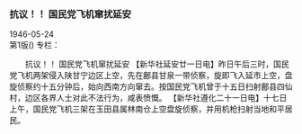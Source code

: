 ### 抗议！！  国民党飞机窜扰延安  

1946-05-24  
第1版()
专栏：

　　抗议！！
    国民党飞机窜扰延安
    【新华社延安廿一日电】昨日午后三时，国民党飞机两架侵入陕甘宁边区上空，先在鄜县甘泉一带侦察，旋即飞入延市上空，盘旋侦察约十五分钟后，始向西南方向窜去。按国民党飞机曾于十五日扫射鄜县四仙村，边区各界人士对此不法行为，咸表愤慨。
    【新华社遵化二十一日电】十七日上午，国民党飞机三架在玉田县属林南仓上空盘旋侦察，并用机枪扫射当地和平居民。  
